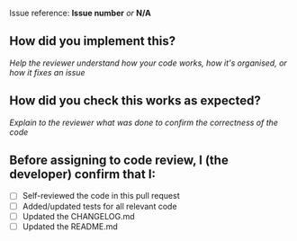 Issue reference: **Issue number** _or_ **N/A**

## How did you implement this?

_Help the reviewer understand how your code works, how it's organised, or how it fixes an issue_

## How did you check this works as expected?

_Explain to the reviewer what was done to confirm the correctness of the code_

## Before assigning to code review, I (the developer) confirm that I:

- [ ] Self-reviewed the code in this pull request
- [ ] Added/updated tests for all relevant code
- [ ] Updated the CHANGELOG.md
- [ ] Updated the README.md
